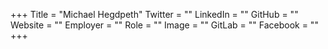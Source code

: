 +++
Title = "Michael Hegdpeth"
Twitter = ""
LinkedIn = ""
GitHub = ""
Website = ""
Employer = ""
Role = ""
Image = ""
GitLab = ""
Facebook = ""
+++
